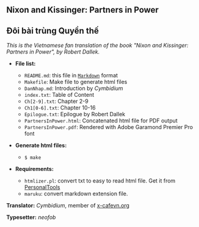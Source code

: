 ## Nixon and Kissinger: Partners in Power

## Đôi bài trùng Quyền thế

_This is the Vietnamese fan translation of the book "Nixon and Kissinger:
Partners in Power", by Robert Dallek._

*   **File list:**

    *   `README.md`: this file in [`Markdown`][0] format
    *   `Makefile`: Make file to generate html files
    *   `DanNhap.md`: Introduction by _Cymbidium_
    *   `index.txt`: Table of Content
    *   `Ch[2-9].txt`: Chapter 2-9
    *   `Ch1[0-6].txt`: Chapter 10-16
    *   `Epilogue.txt`: Epilogue by Robert Dallek
    *   `PartnersInPower.html`: Concatenated html file for PDF output
    *   `PartnersInPower.pdf`: Rendered with Adobe Garamond Premier Pro font

*   **Generate html files:**

    *    `$ make`

*   **Requirements:**

    *    `htmlizer.pl`: convert txt to easy to read html file. Get it from [PersonalTools][1]
    *    `maruku`: convert markdown extension file.

**Translator:** _Cymbidium_, member of [x-cafevn.org][2]

**Typesetter:** _neofob_

[0]: http://en.wikipedia.org/wiki/Markdown "Markdown"
[1]: https://github.com/neofob/PersonalTools "PersonalTools"
[2]: http://x-cafevn.org "x-cafevn.org"
